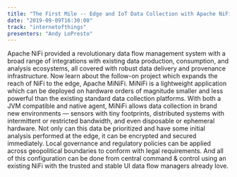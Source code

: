 ```yaml
---
title: "The First Mile -- Edge and IoT Data Collection with Apache NiFi and MiNiFi"
date: "2019-09-09T16:30:00"
track: "internetofthings"
presenters: "Andy LoPresto"
---
```


Apache NiFi provided a revolutionary data flow management system with a broad range of integrations with existing data production, consumption, and analysis ecosystems, all covered with robust data delivery and provenance infrastructure. Now learn about the follow-on project which expands the reach of NiFi to the edge, Apache MiNiFi. MiNiFi is a lightweight application which can be deployed on hardware orders of magnitude smaller and less powerful than the existing standard data collection platforms. With both a JVM compatible and native agent, MiNiFi allows data collection in brand new environments — sensors with tiny footprints, distributed systems with intermittent or restricted bandwidth, and even disposable or ephemeral hardware. Not only can this data be prioritized and have some initial analysis performed at the edge, it can be encrypted and secured immediately. Local governance and regulatory policies can be applied across geopolitical boundaries to conform with legal requirements. And all of this configuration can be done from central command & control using an existing NiFi with the trusted and stable UI data flow managers already love.    